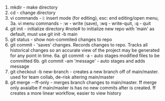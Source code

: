 1. mkdir - make directory
2. cd - change directory
3. vi commands - i: insert mode (for editing), esc: end editing/open menu,
    3a. vi menu commands - :w - write (save), :wq - write-quit, :q - quit
4. git init - initialize directory #note# to initialize new repo with 'main' as default, must use git init -b main
5. git status - show non-commited changes to repo
6. git commit - 'saves' changes. Records changes to repo. Tracks all historical changes so an accurate view of the project may be generated for any point in time.
    6a. git commit -a - auto stages modified files to be committed 
    6b. git commit -am 'message' - auto stages and adds message
7. git checkout -b new-branch  - creates a new branch off of main/master. used for team collab, de-risk altering main/master
8. git merge --ff-only <branch> - merges branch changes to main/master. ff merge only avaialbe if main/master is has no new commits after <branch> is created. ff creates a more linear workflow, easier to view history
